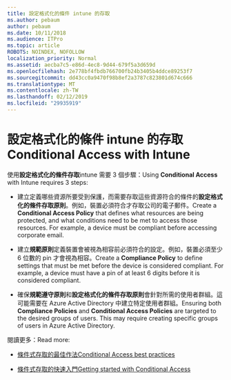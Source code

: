 ```yaml
---
title: 設定格式化的條件 intune 的存取
ms.author: pebaum
author: pebaum
ms.date: 10/11/2018
ms.audience: ITPro
ms.topic: article
ROBOTS: NOINDEX, NOFOLLOW
localization_priority: Normal
ms.assetid: aecba7c5-e86d-4ec8-9d44-679f5a3d659d
ms.openlocfilehash: 2e778bf4fbdb766700fb24b3405b4ddce89253f7
ms.sourcegitcommit: dd43cc0a9470f98b8ef2a3787c823801d674c666
ms.translationtype: MT
ms.contentlocale: zh-TW
ms.lasthandoff: 02/12/2019
ms.locfileid: "29935919"
---
```

# <a name="conditional-access-with-intune"></a><span data-ttu-id="143ed-102">設定格式化的條件 intune 的存取</span><span class="sxs-lookup"><span data-stu-id="143ed-102">Conditional Access with Intune</span></span>

<span data-ttu-id="143ed-103">使用**設定格式化的條件存取**intune 需要 3 個步驟：</span><span class="sxs-lookup"><span data-stu-id="143ed-103">Using **Conditional Access** with Intune requires 3 steps:</span></span> 
  
- <span data-ttu-id="143ed-p101">建立定義哪些資源所要受到保護，而需要存取這些資源符合的條件的**設定格式化的條件存取原則**。例如，裝置必須符合才存取公司的電子郵件。</span><span class="sxs-lookup"><span data-stu-id="143ed-p101">Create a **Conditional Access Policy** that defines what resources are being protected, and what conditions need to be met to access those resources. For example, a device must be compliant before accessing corporate email.</span></span> 
    
- <span data-ttu-id="143ed-p102">建立**規範原則**定義裝置會被視為相容前必須符合的設定。例如，裝置必須至少 6 位數的 pin 才會視為相容。</span><span class="sxs-lookup"><span data-stu-id="143ed-p102">Create a **Compliance Policy** to define settings that must be met before the device is considered compliant. For example, a device must have a pin of at least 6 digits before it is considered compliant.</span></span> 
    
- <span data-ttu-id="143ed-p103">確保**規範遵守原則**和**設定格式化的條件存取原則**會針對所需的使用者群組。這可能需要在 Azure Active Directory 中建立特定使用者群組。</span><span class="sxs-lookup"><span data-stu-id="143ed-p103">Ensuring both **Compliance Policies** and **Conditional Access Policies** are targeted to the desired groups of users. This may require creating specific groups of users in Azure Active Directory.</span></span> 
    
<span data-ttu-id="143ed-110">閱讀更多：</span><span class="sxs-lookup"><span data-stu-id="143ed-110">Read more:</span></span>
  
- [<span data-ttu-id="143ed-111">條件式存取的最佳作法</span><span class="sxs-lookup"><span data-stu-id="143ed-111">Conditional Access best practices</span></span>](https://docs.microsoft.com/azure/active-directory/conditional-access/best-practices)
    
- [<span data-ttu-id="143ed-112">條件式存取的快速入門</span><span class="sxs-lookup"><span data-stu-id="143ed-112">Getting started with Conditional Access </span></span>](https://docs.microsoft.com/azure/active-directory/active-directory-conditional-access-azure-portal-get-started)
    


